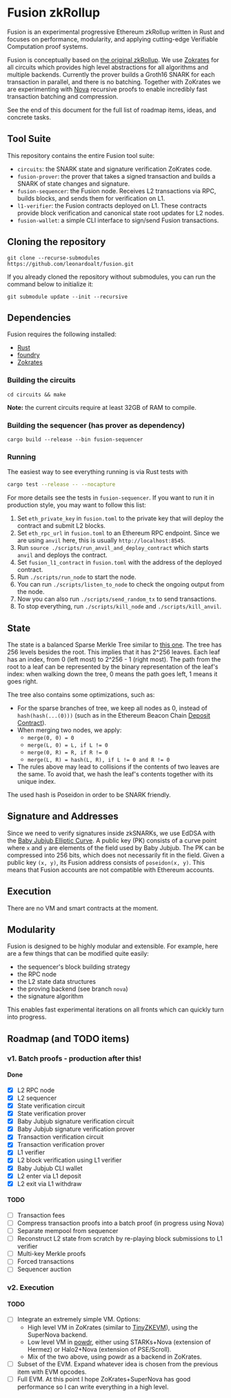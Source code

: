 # Fusion zkRollup

Fusion is an experimental progressive Ethereum zkRollup written in Rust and
focuses on performance, modularity, and applying cutting-edge Verifiable
Computation proof systems.

Fusion is conceptually based on [the original zkRollup](https://github.com/barryWhiteHat/roll_up/).
We use [Zokrates](https://zokrates.github.io) for all circuits which provides
high level abstractions for all algorithms and multiple backends.  Currently
the prover builds a Groth16 SNARK for each transaction in parallel, and there
is no batching.  Together with ZoKrates we are experimenting with
[Nova](https://github.com/microsoft/Nova) recursive proofs to enable incredibly
fast transaction batching and compression.

See the end of this document for the full list of roadmap items, ideas, and
concrete tasks.

## Tool Suite

This repository contains the entire Fusion tool suite:

- `circuits`: the SNARK state and signature verification ZoKrates code.
- `fusion-prover`: the prover that takes a signed transaction and builds a SNARK of
  state changes and signature.
- `fusion-sequencer`: the Fusion node. Receives L2 transactions via RPC, builds
  blocks, and sends them for verification on L1.
- `l1-verifier`: the Fusion contracts deployed on L1. These contracts provide
  block verification and canonical state root updates for L2 nodes.
- `fusion-wallet`: a simple CLI interface to sign/send Fusion transactions.

## Cloning the repository

```
git clone --recurse-submodules https://github.com/leonardoalt/fusion.git
```

If you already cloned the repository without submodules, you can run the command below to initialize it:
```
git submodule update --init --recursive
```

## Dependencies

Fusion requires the following installed:
- [Rust](https://www.rust-lang.org/learn/get-started)
- [foundry](https://github.com/foundry-rs/foundry)
- [Zokrates](https://zokrates.github.io)

### Building the circuits
```
cd circuits && make
```

**Note:** the current circuits require at least 32GB of RAM to compile.

### Building the sequencer (has prover as dependency)
```
cargo build --release --bin fusion-sequencer
```

### Running

The easiest way to see everything running is via Rust tests with

```bash
cargo test --release -- --nocapture
```

For more details see the tests in `fusion-sequencer`.
If you want to run it in production style, you may want to follow this list:

1. Set `eth_private_key` in `fusion.toml` to the private key that will deploy the contract and submit L2 blocks.
2. Set `eth_rpc_url` in `fusion.toml` to an Ethereum RPC endpoint. Since we are using `anvil` here, this is usually `http://localhost:8545`.
3. Run `source ./scripts/run_anvil_and_deploy_contract` which starts `anvil` and deploys the contract.
4. Set `fusion_l1_contract` in `fusion.toml` with the address of the deployed contract.
5. Run `./scripts/run_node` to start the node.
6. You can run `./scripts/listen_to_node` to check the ongoing output from the node.
7. Now you can also run `./scripts/send_random_tx` to send transactions.
8. To stop everything, run `./scripts/kill_node` and `./scripts/kill_anvil`.

## State

The state is a balanced Sparse Merkle Tree similar to [this one](https://github.com/nervosnetwork/sparse-merkle-tree).
The tree has 256 levels besides the root. This implies that it has 2^256
leaves. Each leaf has an index, from 0 (left most) to 2^256 - 1 (right most).
The path from the root to a leaf can be represented by the binary
representation of the leaf's index: when walking down the tree, 0 means the
path goes left, 1 means it goes right.

The tree also contains some optimizations, such as:

- For the sparse branches of tree, we keep all nodes as 0, instead of `hash(hash(...(0)))` (such as in the Ethereum Beacon Chain [Deposit Contract](https://github.com/axic/eth2-deposit-contract/)).
- When merging two nodes, we apply:
    - `merge(0, 0) = 0`
    - `merge(L, 0) = L, if L != 0`
    - `merge(0, R) = R, if R != 0`
    - `merge(L, R) = hash(L, R), if L != 0 and R != 0`
- The rules above may lead to collisions if the contents of two leaves are the same. To avoid that, we hash the leaf's contents together with its unique index.

The used hash is Poseidon in order to be SNARK friendly.

## Signature and Addresses

Since we need to verify signatures inside zkSNARKs, we use EdDSA with the [Baby Jubjub Elliptic Curve](https://eips.ethereum.org/EIPS/eip-2494).
A public key (PK) consists of a curve point where `x` and `y` are elements of
the field used by Baby Jubjub. The PK can be compressed into 256 bits, which
does not necessarily fit in the field.
Given a public key `(x, y)`, its Fusion address consists of `poseidon(x, y)`.
This means that Fusion accounts are not compatible with Ethereum accounts.

## Execution

There are no VM and smart contracts at the moment.

## Modularity

Fusion is designed to be highly modular and extensible. For example, here are a
few things that can be modified quite easily:

- the sequencer's block building strategy
- the RPC node
- the L2 state data structures
- the proving backend (see branch `nova`)
- the signature algorithm

This enables fast experimental iterations on all fronts which can quickly turn
into progress.

## Roadmap (and TODO items)

### v1. Batch proofs - production after this!

#### Done

- [x] L2 RPC node
- [x] L2 sequencer
- [x] State verification circuit
- [x] State verification prover
- [x] Baby Jubjub signature verification circuit
- [x] Baby Jubjub signature verification prover
- [x] Transaction verification circuit
- [x] Transaction verification prover
- [x] L1 verifier
- [x] L2 block verification using L1 verifier
- [x] Baby Jubjub CLI wallet
- [x] L2 enter via L1 deposit
- [x] L2 exit via L1 withdraw

#### TODO

- [ ] Transaction fees
- [ ] Compress transaction proofs into a batch proof (in progress using Nova)
- [ ] Separate mempool from sequencer
- [ ] Reconstruct L2 state from scratch by re-playing block submissions to L1 verifier
- [ ] Multi-key Merkle proofs
- [ ] Forced transactions
- [ ] Sequencer auction

### v2. Execution

#### TODO

- [ ] Integrate an extremely simple VM. Options:
    - High level VM in ZoKrates (similar to [TinyZKEVM](https://github.com/leonardoalt/tinyzkevm)), using the SuperNova backend.
    - Low level VM in [powdr](https://github.com/chriseth/powdr), either using STARKs+Nova (extension of Hermez) or Halo2+Nova (extension of PSE/Scroll).
    - Mix of the two above, using powdr as a backend in ZoKrates.
- [ ] Subset of the EVM. Expand whatever idea is chosen from the previous item with EVM opcodes.
- [ ] Full EVM. At this point I hope ZoKrates+SuperNova has good performance so I can write everything in a high level.
